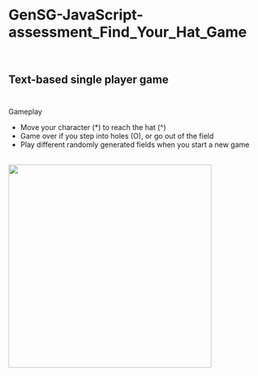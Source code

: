# GenSG-JavaScript-assessment_Find_Your_Hat_Game<br><br>

## Text-based single player game<br><br>
Gameplay
- Move your character (*) to reach the hat (^)
- Game over if you step into holes (O), or go out of the field
- Play different randomly generated fields when you start a new game<br><br>

<a href="#/"><img src="/misc/findyourhat.gif" width="400"></a>
